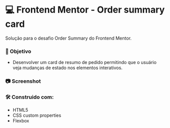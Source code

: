 # 💻 Frontend Mentor - Order summary card 
Solução para o desafio Order Summary do Frontend Mentor.
### 🎯 Objetivo
* Desenvolver um card de resumo de pedido permitindo que o usuário veja mudanças de estado nos elementos interativos.

### 📷 Screenshot

### 🛠 Construido com:
* HTML5
* CSS custom properties
* Flexbox
